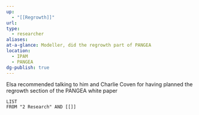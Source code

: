 ```yaml
---
up:
  - "[[Regrowth]]"
url: 
type:
  - researcher
aliases: 
at-a-glance: Modeller, did the regrowth part of PANGEA
location:
  - IPAM
  - PANGEA
dg-publish: true
---
```

Elsa recommended talking to him and Charlie Coven for having planned the regrowth section of the PANGEA white paper
```dataview
LIST
FROM "2 Research" AND [[]]
```